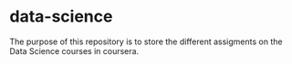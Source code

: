 # data-science
The purpose of this repository is to store the different assigments on the Data Science courses in coursera.
